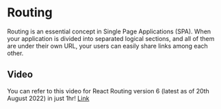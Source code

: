 # Routing

Routing is an essential concept in Single Page Applications (SPA). When your application is divided into separated logical sections, and all of them are under their own URL, your users can easily share links among each other.
## Video 
You can refer to this video for React Routing version 6 (latest as of 20th August 2022) in just 1hr! [Link](https://youtu.be/0cSVuySEB0A)
